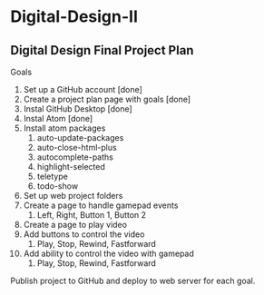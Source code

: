 # Digital-Design-II

## Digital Design Final Project Plan

Goals
1. Set up a GitHub account [done]
1. Create a project plan page with goals [done]
1. Instal GitHub Desktop [done]
1. Instal Atom [done]
1. Install atom packages
    1. auto-update-packages
    1. auto-close-html-plus
    1. autocomplete-paths
    1. highlight-selected
    1. teletype
    1. todo-show
1. Set up web project folders
1. Create a page to handle gamepad events
    1. Left, Right, Button 1, Button 2
1. Create a page to play video
1. Add buttons to control the video
    1. Play, Stop, Rewind, Fastforward
1. Add ability to control the video with gamepad
    1. Play, Stop, Rewind, Fastforward

Publish project to GitHub and deploy to web server for each goal.
